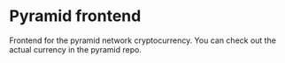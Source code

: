 # Pyramid frontend

Frontend for the pyramid network cryptocurrency. You can check out the actual currency in the pyramid repo.